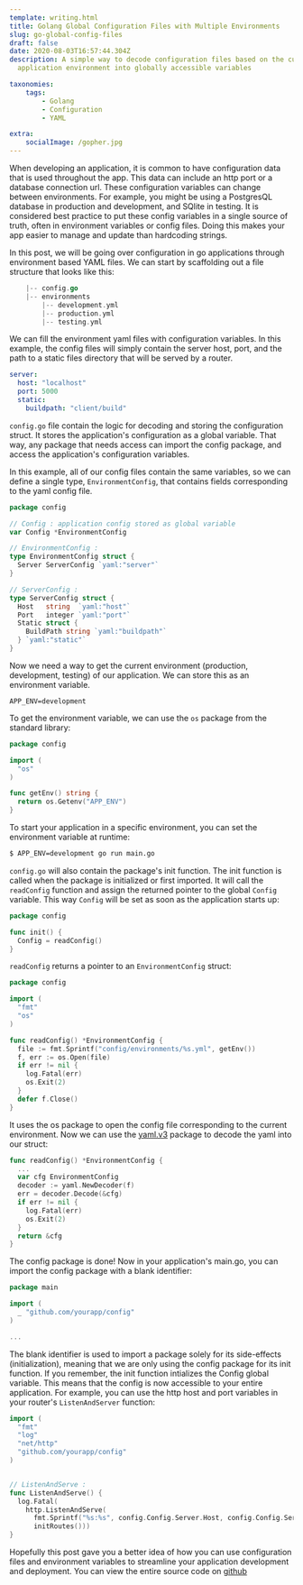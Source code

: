 ```yaml
---
template: writing.html
title: Golang Global Configuration Files with Multiple Environments
slug: go-global-config-files
draft: false
date: 2020-08-03T16:57:44.304Z
description: A simple way to decode configuration files based on the current
  application environment into globally accessible variables

taxonomies:
    tags:
        - Golang
        - Configuration
        - YAML

extra:
    socialImage: /gopher.jpg
---
```

When developing an application, it is common to have configuration data that is used throughout the app. This data can include an http port or a database connection url. These configuration variables can change between environments. For example, you might be using a PostgresQL database in production and development, and SQlite in testing. It is considered best practice to put these config variables in a single source of truth, often in environment variables or config files. Doing this makes your app easier to manage and update than hardcoding strings. 

In this post, we will be going over configuration in go applications through environment based YAML files. We can start by scaffolding out a file structure that looks like this:

```go
    |-- config.go
    |-- environments
        |-- development.yml
        |-- production.yml
        |-- testing.yml

```

We can fill the environment yaml files with configuration variables. In this example, the config files will simply contain the server host, port, and the path to a static files directory that will be served by a router.

```yaml
server:
  host: "localhost"
  port: 5000
  static:
    buildpath: "client/build"

```

`config.go` file contain the logic for decoding and storing the configuration struct. It stores the application's configuration as a global variable. That way, any package that needs access can import the config package, and access the application's configuration variables.

In this example, all of our config files contain the same variables, so we can define a single type, `EnvironmentConfig`, that contains fields corresponding to the yaml config file.

```go
package config

// Config : application config stored as global variable
var Config *EnvironmentConfig

// EnvironmentConfig :
type EnvironmentConfig struct {
  Server ServerConfig `yaml:"server"`
}

// ServerConfig :
type ServerConfig struct {
  Host   string  `yaml:"host"`
  Port   integer `yaml:"port"`
  Static struct {
    BuildPath string `yaml:"buildpath"`
  } `yaml:"static"`
}

```

Now we need a way to get the current environment (production, development, testing) of our application. We can store this as an environment variable.

```env
APP_ENV=development

```

To get the environment variable, we can use the `os` package from the standard library:

```go
package config

import (
  "os"
)

func getEnv() string {
  return os.Getenv("APP_ENV")
}

```

To start your application in a specific environment, you can set the environment variable at runtime:
```bash
$ APP_ENV=development go run main.go
``` 

`config.go` will also contain the package's init function. The init function is called when the package is initialized or first imported. It will call the `readConfig` function and assign the returned pointer to the global `Config` variable. This way `Config` will be set as soon as the application starts up:

```go
package config

func init() {
  Config = readConfig()
}

```

`readConfig` returns a pointer to an `EnvironmentConfig` struct:

```go
package config

import (
  "fmt"
  "os"
)

func readConfig() *EnvironmentConfig {
  file := fmt.Sprintf("config/environments/%s.yml", getEnv())
  f, err := os.Open(file)
  if err != nil {
    log.Fatal(err)
    os.Exit(2)
  }
  defer f.Close()
}

```

It uses the os package to open the config file corresponding to the current environment. Now we can use the [yaml.v3](https://github.com/go-yaml/yaml) package to decode the yaml into our struct:

```go
func readConfig() *EnvironmentConfig {
  ...
  var cfg EnvironmentConfig
  decoder := yaml.NewDecoder(f)
  err = decoder.Decode(&cfg)
  if err != nil {
    log.Fatal(err)
    os.Exit(2)
  }
  return &cfg
}

```

The config package is done! Now in your application's main.go, you can import the config package with a blank identifier:

```go
package main

import (
  _ "github.com/yourapp/config"
)

...

```

The blank identifier is used to import a package solely for its side-effects (initialization), meaning that we are only using the config package for its init function. If you remember, the init function intializes the Config global variable. This means that the config is now accessible to your entire application. For example, you can use the http host and port variables in your router's `ListenAndServer` function:

```go
import (
  "fmt"
  "log"
  "net/http"
  "github.com/yourapp/config"
)


// ListenAndServe :
func ListenAndServe() {
  log.Fatal(
    http.ListenAndServe(
      fmt.Sprintf("%s:%s", config.Config.Server.Host, config.Config.Server.Port),
      initRoutes()))
}

```
Hopefully this post gave you a better idea of how you can use configuration files and environment variables to streamline your application development and deployment. You can view the entire source code on [github](https://gist.github.com/ibraheemdev/dfb0801bd5190fdef46e7fe89bc8b4cd)

